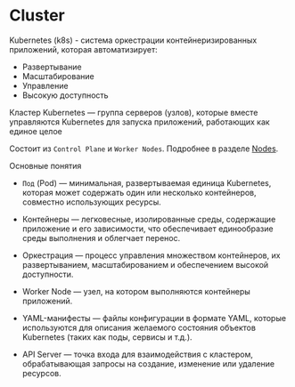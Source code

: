 # Cluster
Kubernetes (k8s) - система оркестрации контейнеризированных приложений, которая автоматизирует:
- Развертывание
- Масштабирование
- Управление
- Высокую доступность


Кластер Kubernetes — группа серверов (узлов), которые вместе управляются Kubernetes для запуска приложений, работающих как единое целое

Состоит из `Control Plane` и `Worker Nodes`. Подробнее в разделе [Nodes](node.md).





Основные понятия
- `Под` (Pod) — минимальная, развертываемая единица Kubernetes, которая может содержать один или несколько контейнеров, совместно использующих ресурсы.


- Контейнеры — легковесные, изолированные среды, содержащие приложение и его зависимости, что обеспечивает единообразие среды выполнения и облегчает перенос. 
- Оркестрация — процесс управления множеством контейнеров, их развертыванием, масштабированием и обеспечением высокой доступности. 
- Worker Node — узел, на котором выполняются контейнеры приложений. 
- YAML-манифесты — файлы конфигурации в формате YAML, которые используются для описания желаемого состояния объектов Kubernetes (таких как поды, сервисы и т.д.). 
- API Server — точка входа для взаимодействия с кластером, обрабатывающая запросы на создание, изменение или удаление ресурсов. 